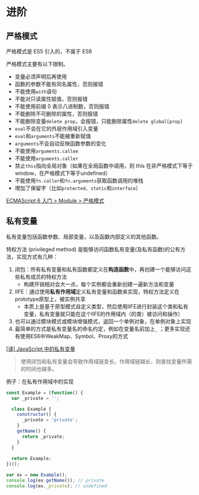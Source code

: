 # 进阶

## 严格模式

严格模式是 ES5 引入的，不属于 ES6

严格模式主要有以下限制。

- 变量必须声明后再使用
- 函数的参数不能有同名属性，否则报错
- 不能使用`with`语句
- 不能对只读属性赋值，否则报错
- 不能使用前缀 0 表示八进制数，否则报错
- 不能删除不可删除的属性，否则报错
- 不能删除变量`delete prop`，会报错，只能删除属性`delete global[prop]`
- `eval`不会在它的外层作用域引入变量
- `eval`和`arguments`不能被重新赋值
- `arguments`不会自动反映函数参数的变化
- 不能使用`arguments.callee`
- 不能使用`arguments.caller`
- 禁止`this`指向全局对象（如果在全局函数中调用，则 this 在非严格模式下等于 window，在严格模式下等于undefined）
- 不能使用`fn.caller`和`fn.arguments`获取函数调用的堆栈
- 增加了保留字（比如`protected`、`static`和`interface`）

[ECMAScript 6 入门 > Module > 严格模式](https://es6.ruanyifeng.com/#docs/module#%E4%B8%A5%E6%A0%BC%E6%A8%A1%E5%BC%8F)



## 私有变量

私有变量包括函数参数、局部变量，以及函数内部定义的其他函数。

特权方法 (privileged method) 是能够访问函数私有变量(及私有函数)的公有方法，实现方式有几种：

1. 闭包：所有私有变量和私有函数都定义在**构造函数**中，再创建一个能够访问这些私有成员的特权方法
   - 构建开销相对会大一点，每个实例都会重新创建一遍新方法和变量
2. IIFE：通过使用**私有作用域**定义私有变量和函数来实现，特权方法定义在prototype原型上，被实例共享
   - 本质上是基于原型模式自定义类型，然后使用IIFE进行封装这个类和私有变量，私有变量就只能在这个IIFE的作用域内（的类）被访问和操作）
3. 也可以通过模块模式或模块增强模式，返回一个单例对象，在单例对象上实现
4. 最简单的方式是私有变量名的命名约定，例如在变量名前加上`_` ；更多实现还有使用ES6中WeakMap、Symbol、Proxy的方式

[[译] JavaScript 中的私有变量](https://juejin.cn/post/6844903565769572366)

> 使用闭包和私有变量会导致作用域链变长，作用域链越长，则查找变量所需的时间也越多。

例子：在私有作用域中的实现

```js
const Example = (function() {
  var _private = '';

  class Example {
    constructor() {
      _private = 'private';
    }
    getName() {
      return _private;
    }
  }
  
  return Example;
})();

var ex = new Example();
console.log(ex.getName()); // private
console.log(ex._private); // undefined
```

